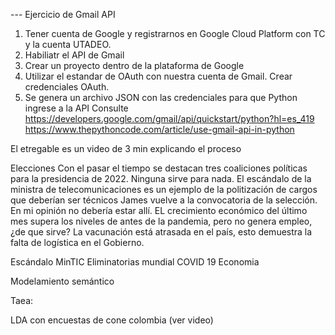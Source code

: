 --- Ejercicio de Gmail API
1. Tener cuenta de Google y registrarnos en Google Cloud Platform con TC y la cuenta UTADEO.
2. Habiliatr el API de Gmail
3. Crear un proyecto dentro de la plataforma de Google
4. Utilizar el estandar de OAuth con nuestra cuenta de Gmail. Crear credenciales OAuth.
5. Se genera un archivo JSON con las credenciales para que Python ingrese a la API
	Consulte https://developers.google.com/gmail/api/quickstart/python?hl=es_419
	https://www.thepythoncode.com/article/use-gmail-api-in-python

El etregable es un video de 3 min explicando el proceso

Elecciones 
Con el pasar el tiempo se destacan tres coaliciones políticas para la presidencia de 2022. Ninguna sirve para nada.
El escándalo de la ministra de telecomunicaciones es un ejemplo de la politización de cargos que deberían ser técnicos
James vuelve a la convocatoria de la selección. En mi opinión no debería estar allí.
EL crecimiento económico del último mes supera los niveles de antes de la pandemia, pero no genera empleo, ¿de que sirve?
La vacunación está atrasada en el país, esto demuestra la falta de logística en el Gobierno.

Escándalo MinTIC
Eliminatorias mundial
COVID 19
Economia

Modelamiento semántico

Taea:

LDA con encuestas de cone colombia (ver video)

